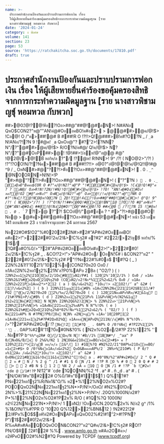 ```yaml
---
name: >-
  ประกาศสำนักงานป้องกันและปราบปรามการฟอกเงิน เรื่อง
  ให้ผู้เสียหายยื่นคำร้องขอคุ้มครองสิทธิจากการกระทำความผิดมูลฐาน [ราย
  นางสาวพิชามญชุ์ หอมหวล กับพวก]
date: '2024-01-24'
category: ง พิเศษ
volume: 141
section: 23
page: 53
source: 'https://ratchakitcha.soc.go.th/documents/17810.pdf'
draft: true
---
```


# ประกาศสำนักงานป้องกันและปราบปรามการฟอกเงิน เรื่อง ให้ผู้เสียหายยื่นคำร้องขอคุ้มครองสิทธิจากการกระทำความผิดมูลฐาน [ราย นางสาวพิชามญชุ์ หอมหวล กับพวก]

##>@02ํ@!?@!#้อ?!Oล>##@"##@!@#อN>! N#ANอ QหO$CON2?"ห@""AN!คํ@#OออคBO!ค#อ2> > @@##>ํ@ค/@!$> !Cล@! O /"ค>##!@# B ###!R O !?!!>Q!@###>B!ค#?O?N _ / `_`a N!ANอ/?!?N 9 !#@ค! `_`a QหOอ@"? #?"์2>!?NN?N"/?"@##>ํ@ค/@!$> R/O?N/ค#@/ Q!ค/@!$> N?N"/?"@#OอP##>@! !@!##>!/ลห!@"อ@@ #@" !@2@/>@!B์ หอ!ห/ล ?"/ !?ํ@ห! R!NN>! 9^ /?! ( NO@2>"/?! ) !?"!?OO!N/?!?Nค>##!@# B ###!!?!!> อ@0?"อํ@!@!@!ค/@!Q!!@!#@ ^9 / _ OหN#>#@"??!>#้อ?!Oล>##@"##@!@#อN>!  . 0 . `_^` @NOORN>N!N!>!P "#>#@"??!>#้อ?!Oล>##@"##@!@#อN>! ( "?"?N ` )  . 0 . `_`_ @อQหO"Bคคล$COR O #?"ค/@!N2?"ห@"P "!#@@##>ํ@ค/@!$> !Cล@!Q!#@"ค ? ? ลN@/ Oล>R!N!?2N/!#N/!Q!@##>ํ@ค/@!$> !?O! "AN!คํ@#Oอ#Oอ!หล?@!O2 #@"ล>Nอ?" OหNค/@!N2?"ห@" Oล>ํ@!/!ค/@!N2?"ห@"?NR O #?"!Nอ!?@!NO@ห!O@?N  2ํ@!?@!#้อ?!Oล>##@"##@!@#อN>! @"Q! 9^ /?! ( NO@2>"/?! ) !?"O!N/?!##>@0Q!#@>@!BN"1@ ?O!?O #@"ล>Nอ?" @#"AN!คํ@#Oอ ##@!@!Nอ2@#O!"O@"##>@0!?O ##>@0  /?!?N 15 !#@ค!  . 0 . `_` 7 ?!>@ ?"?! $COอํ@!/"@#อค ? ^ #>"?!>#@@#O! Nล@ > @#ค>##!@##้อ?!Oล>##@"##@!@#อN>! หน้า 53 เลม 141 ตอนพิเศษ 23 ง ราชกิจจานุเบกษา 24 มกราคม 2567

Nอ22#O#$!O2"%#0202#ํ2N#>#2#"AP#คํ2#OออคBO!ค#อ2>!">22##0!ํ2ค/2!&>!C%ฐ2# ค?#2" #222/>2!ญB์ หอ!ห/% 1$/ _______________________________  1Q#อ#O%0/>"?2#"AP#คํ2#OออคBO!ค#อ2>!">22##0!ํ2ค/2!&>!C%ฐ2# _ . &CO!?2>!">"AP#คํ2#Oอ/ OอN%็# ì &CON2?"ห2" " 22##0!ํ2ค/2!&>!C%ฐ2# P"!?Nอ22#%#0อ$ 1#?Q ( _ ) 2ํ2N%2&1!1'10ํ2!1/'102%อ(CON2?0ห20 Oล0 / ห1Aอ2ํ2N%2หล1ฐ2%21N'ล?P0%APอ 2Bล ( "O2/? ) ( ` ) 2ํ2N%2หล1ฐ2%21OOค/2/1Oอ#B์ลN2/P#1 ( 1202%'10ํ2/1% ) Oล0 / ห1Aอ 2ํ2N%2&1%#@คํ2QหO21Q%ฐ2%0 (COลN2/ห2!Nอ*%12%2อ&2/% Oล0 / ห1Aอ 2ํ2N%2คํ221Pห1Aอคํ2*>*212 ( a ) Q&/อ&อํ2%2 *1Oอ/!> อ21O2!/'์ a^ &2# ( 1?/อ&อํ2%2 ) ( b ) 2ํ2N%221ญญ221ล#B% ห1Aอ2ํ2N%2Nอ22121#ํ2$B111/#?PO2 "@ค/2/N2?0ห20 ํ2%/%ค/2/N2?0ห20 ( c ) 12021NคลAPอ%Rห/#2&1ญ?  /1%#?PN1>P/ล#B% ( d ) 2ํ2N%2หล1ฐ2%21Pอ% 11&Pอ%N>%(N2%&1ญ?$%2ค21Nอ#2!N2 N NN% 2ํ2N%2Q&%ํ2)2N> % 2ํ2N%22ล>'21Pอ%N>% 2ํ2N%221Pอ%N>% ห1AอNอ221หล1ฐ2%อAP% N N'็%!O% ( e ) 2ํ2N%2&1%#@คํ2QหO21Q%ฐ2%0*02%!Nอ*%12%2อ&2/% ( "O2/? ) ( f ) Nอ221อAP% N #?PN?P0/Oอ NN% คํ2N>ญ/% ห1Aอ'1020P12 ห1AอNอ221หล1ฐ2%#?P#ํ2QหO2%Q ห1AอหลNAPอQ%211N//ล#B% N'็%!O% ` . />"?2#"AP#คํ2#Oอ/ !? ` Nอ!2 1#?Q _ . 0AP% O /0!%Nอ #?P2ํ2%12% '' . ` . 0AP%#2R'11?0์ล#0N&?0% ( N2ห%O2อ/2#?P 2ํ2%12% '' . Nล#?P b`` "%%*ญ2R# O//1Qห/N N!'#B//1% 1BN#*/ _^aa^ P 0/NลO&/B/อ O 2%&%/N2 ì 2NO&&คํ21OออคBO/ค1อ2>#$> ค ? 120%222/*>2/ญB์ หอ/ห/ล 1&*/ î) #1Q%?Q #N2%22/21"0AP%คํ21OออคBO/ค1อ2>#$> O /0!%Nอห1Aอ/อ&อํ2%2 QหO&BคคลอAP%/2 ํ 2N%>%21O#% ( P 0/?ห%12Aอ /อ&อํ2%2*1Oอ/!> อ21O2!/'์ a^ &2# ) Oล0Nอ221#B&1&!Oอ11&1อ2ํ2N%2"C!Oอ a . #0"0N/%2"AP#คํ2#Oอ/ 2 " Q # ํ 2 ห #  N / % 2 g ^ /1 # #1 $ O N /1 # !?P R O % # 0  2 0 Q # # 2  >   2 #B N $  1 2  %N 2 / คA อ 1Q  O N /1 # !?P `b !#2ค! `cde @ /1#!?P `` N!12"# `cde 1QONN/%2 ^f . a^ # . ñ _d . a^ # . ( "N/O#/1#ห"B#22# O%0/1#ห"B#11$1์ ) Q%1?#?PNอ221หล1ฐ2%R/Nค1&"O/% ห2*%12%NO2ห%O2#?POOQหO2NNอ221หล1ฐ2%N*>P/N!>/OลO/ #N2%0!Oอ ํ 2N%>%21%ํ22NNอ221หล1ฐ2%N*>P/N!>/ .20Q%1000N/ล2#?P*%12%NO2ห%O2#?Pํ2ห% R/O ( #1Q%?Q 1000N/ล2%ํ22NNอ221N*>P/N!>/ 1 ลN2/ !Oออ0CN.20Q%ํ2ห% N/ล2 g^ /1% %1&O!N/1%#?PR O '1020 Q%12>2%BN&12 ) !N2#22!2# 2/#์Pห%O$$อ#์!คํ2#OอNAPออQหO02%#ํ2!#1"์2>#!?PN?P"/1$2##0!ํ2ค/2!&> R%คA#ห#AอQOQหOON&CON2?"ห2"Q#ค/2!&>!C%ฐ2# RO!?PN/O$R์ 2ํ2#12# %% . www.amlo.go.th ห#Aอ2O#ค>/อ2#์PคOO2#%N2#?Q Powered by TCPDF (www.tcpdf.org)
